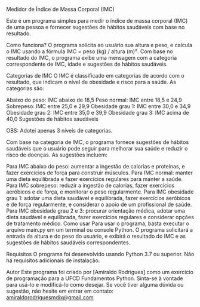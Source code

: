 Medidor de Índice de Massa Corporal (IMC)


Este é um programa simples para medir o índice de massa corporal (IMC) de uma pessoa e fornecer sugestões de hábitos saudáveis com base no resultado.

Como funciona?
O programa solicita ao usuário sua altura e peso, e calcula o IMC usando a fórmula IMC = peso (kg) / altura (m)². Com base no resultado do IMC, o programa exibe uma mensagem com a categoria correspondente de IMC, idade e sugestões de hábitos saudáveis.

Categorias de IMC
O IMC é classificado em categorias de acordo com o resultado, que indicam o nível de obesidade e risco para a saúde. As categorias são:

Abaixo do peso: IMC abaixo de 18,5
Peso normal: IMC entre 18,5 e 24,9
Sobrepeso: IMC entre 25,0 e 29,9
Obesidade grau 1: IMC entre 30,0 e 34,9
Obesidade grau 2: IMC entre 35,0 e 39,9
Obesidade grau 3: IMC acima de 40,0
Sugestões de hábitos saudáveis

OBS: Adotei apenas 3 níveis de categorias.

Com base na categoria de IMC, o programa fornece sugestões de hábitos saudáveis que o usuário pode seguir para melhorar sua saúde e reduzir o risco de doenças. As sugestões incluem:

Para IMC abaixo do peso: aumentar a ingestão de calorias e proteínas, e fazer exercícios de força para construir músculos.
Para IMC normal: manter uma dieta equilibrada e fazer exercícios regulares para manter a saúde.
Para IMC sobrepeso: reduzir a ingestão de calorias, fazer exercícios aeróbicos e de força, e monitorar o peso regularmente.
Para IMC obesidade grau 1: adotar uma dieta saudável e equilibrada, fazer exercícios aeróbicos e de força regularmente, e considerar o apoio de um profissional de saúde.
Para IMC obesidade grau 2 e 3: procurar orientação médica, adotar uma dieta saudável e equilibrada, fazer exercícios regulares e considerar opções de tratamento médico.
Como usar
Para usar o programa, basta executar o arquivo main.py em um terminal ou console Python. O programa solicitará a entrada da altura e do peso do usuário, e exibirá o resultado do IMC e as sugestões de hábitos saudáveis correspondentes.

Requisitos
O programa foi desenvolvido usando Python 3.7 ou superior. Não há requisitos adicionais de instalação.

Autor
Este programa foi criado por [Amiraldo Rodrigues] como um exercício de programação para a UFCD Fundamentos Python. Sinta-se à vontade para usá-lo e modificá-lo como desejar. Se você tiver alguma dúvida ou sugestão, não hesite em entrar em contato: amiraldorodriguesmdix@gmail.com